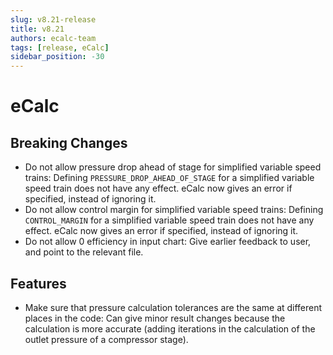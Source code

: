 ```yaml
---
slug: v8.21-release
title: v8.21
authors: ecalc-team
tags: [release, eCalc]
sidebar_position: -30
---
```


# eCalc

## Breaking Changes
- Do not allow pressure drop ahead of stage for simplified variable speed trains: Defining `PRESSURE_DROP_AHEAD_OF_STAGE` for a simplified variable speed train does not have any effect. eCalc now gives an error if specified, instead of ignoring it.
- Do not allow control margin for simplified variable speed trains: Defining `CONTROL_MARGIN` for a simplified variable speed train does not have any effect. eCalc now gives an error if specified, instead of ignoring it.
- Do not allow 0 efficiency in input chart: Give earlier feedback to user, and point to the relevant file.


## Features
- Make sure that pressure calculation tolerances are the same at different places in the code: Can give minor result changes because the calculation is more accurate (adding iterations in the calculation of the outlet pressure of a compressor stage).
